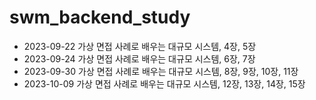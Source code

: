 # swm_backend_study

- 2023-09-22 가상 면접 사례로 배우는 대규모 시스템, 4장, 5장
- 2023-09-24 가상 면접 사례로 배우는 대규모 시스템, 6장, 7장
- 2023-09-30 가상 면접 사례로 배우는 대규모 시스템, 8장, 9장, 10장, 11장
- 2023-10-09 가상 면접 사례로 배우는 대규모 시스템, 12장, 13장, 14장, 15장
